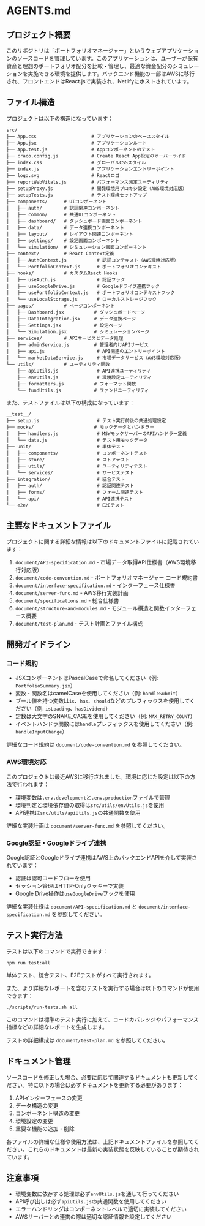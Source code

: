 # AGENTS.md

## プロジェクト概要

このリポジトリは「ポートフォリオマネージャー」というウェブアプリケーションのソースコードを管理しています。このアプリケーションは、ユーザーが保有資産と理想のポートフォリオ配分を比較・管理し、最適な資金配分のシミュレーションを実施できる環境を提供します。バックエンド機能の一部はAWSに移行され、フロントエンドはReact.jsで実装され、Netlifyにホストされています。

## ファイル構造

プロジェクトは以下の構造になっています：

```
src/
├── App.css                    # アプリケーションのベーススタイル
├── App.jsx                    # アプリケーションルート
├── App.test.js                # Appコンポーネントのテスト
├── craco.config.js            # Create React App設定のオーバーライド
├── index.css                  # グローバルCSSスタイル
├── index.js                   # アプリケーションエントリーポイント
├── logo.svg                   # Reactロゴ
├── reportWebVitals.js         # パフォーマンス測定ユーティリティ
├── setupProxy.js              # 開発環境用プロキシ設定（AWS環境対応版）
├── setupTests.js              # テスト環境セットアップ
├── components/      # UIコンポーネント
│   ├── auth/        # 認証関連コンポーネント 
│   ├── common/      # 共通UIコンポーネント
│   ├── dashboard/   # ダッシュボード画面コンポーネント
│   ├── data/        # データ連携コンポーネント
│   ├── layout/      # レイアウト関連コンポーネント
│   ├── settings/    # 設定画面コンポーネント
│   └── simulation/  # シミュレーション画面コンポーネント
├── context/         # React Context定義
│   ├── AuthContext.js           # 認証コンテキスト（AWS環境対応版）
│   └── PortfolioContext.js      # ポートフォリオコンテキスト
├── hooks/           # カスタムReact Hooks
│   ├── useAuth.js               # 認証フック
│   ├── useGoogleDrive.js        # Googleドライブ連携フック
│   ├── usePortfolioContext.js   # ポートフォリオコンテキストフック
│   └── useLocalStorage.js       # ローカルストレージフック
├── pages/           # ページコンポーネント
│   ├── Dashboard.jsx           # ダッシュボードページ
│   ├── DataIntegration.jsx     # データ連携ページ
│   ├── Settings.jsx            # 設定ページ
│   └── Simulation.jsx          # シミュレーションページ
├── services/        # APIサービスとデータ処理
│   ├── adminService.js         # 管理者向けAPIサービス
│   ├── api.js                   # API関連のエントリーポイント
│   └── marketDataService.js     # 市場データサービス（AWS環境対応版）
└── utils/           # ユーティリティ関数
    ├── apiUtils.js              # API連携ユーティリティ
    ├── envUtils.js              # 環境設定ユーティリティ
    ├── formatters.js           # フォーマット関数
    └── fundUtils.js            # ファンドユーティリティ
```

また、テストファイルは以下の構成になっています：

```
__test__/
├── setup.js                     # テスト実行前後の共通処理設定
├── mocks/                      # モックデータとハンドラー
│   ├── handlers.js              # MSWモックサーバーのAPIハンドラー定義
│   └── data.js                  # テスト用モックデータ
├── unit/                        # 単体テスト
│   ├── components/              # コンポーネントテスト
│   ├── store/                   # ストアテスト
│   ├── utils/                   # ユーティリティテスト
│   └── services/                # サービステスト
├── integration/                 # 統合テスト
│   ├── auth/                    # 認証関連テスト
│   ├── forms/                   # フォーム関連テスト
│   └── api/                     # API連携テスト
└── e2e/                         # E2Eテスト
```

## 主要なドキュメントファイル

プロジェクトに関する詳細な情報は以下のドキュメントファイルに記載されています：

1. `document/API-specification.md` - 市場データ取得API仕様書（AWS環境移行対応版）
2. `document/code-convention.md` - ポートフォリオマネージャー コード規約書
3. `document/interface-specification.md` - インターフェース仕様書
4. `document/server-func.md` - AWS移行実装計画
5. `document/specifications.md` - 総合仕様書
6. `document/structure-and-modules.md` - モジュール構造と関数インターフェース概要
7. `document/test-plan.md` - テスト計画とファイル構成

## 開発ガイドライン

### コード規約

- JSXコンポーネントはPascalCaseで命名してください（例: `PortfolioSummary.jsx`）
- 変数・関数名はcamelCaseを使用してください（例: `handleSubmit`）
- ブール値を持つ変数は`is`、`has`、`should`などのプレフィックスを使用してください（例: `isLoading`、`hasDividend`）
- 定数は大文字のSNAKE_CASEを使用してください（例: `MAX_RETRY_COUNT`）
- イベントハンドラ関数には`handle`プレフィックスを使用してください（例: `handleInputChange`）

詳細なコード規約は `document/code-convention.md` を参照してください。

### AWS環境対応

このプロジェクトは最近AWSに移行されました。環境に応じた設定は以下の方法で行われます：

- 環境変数は`.env.development`と`.env.production`ファイルで管理
- 環境判定と環境依存値の取得は`src/utils/envUtils.js`を使用
- API連携は`src/utils/apiUtils.js`の共通関数を使用

詳細な実装計画は `document/server-func.md` を参照してください。

### Google認証・Googleドライブ連携

Google認証とGoogleドライブ連携はAWS上のバックエンドAPIを介して実装されています：

- 認証は認可コードフローを使用
- セッション管理はHTTP-Onlyクッキーで実装
- Google Drive操作は`useGoogleDrive`フックを使用

詳細な実装仕様は `document/API-specification.md` と `document/interface-specification.md` を参照してください。

## テスト実行方法

テストは以下のコマンドで実行できます：

```
npm run test:all
```

単体テスト、統合テスト、E2Eテストがすべて実行されます。

また、より詳細なレポートを含むテストを実行する場合は以下のコマンドが使用できます：

```
./scripts/run-tests.sh all
```

このコマンドは標準のテスト実行に加えて、コードカバレッジやパフォーマンス指標などの詳細なレポートを生成します。

テストの詳細構成は `document/test-plan.md` を参照してください。

## ドキュメント管理

ソースコードを修正した場合、必要に応じて関連するドキュメントも更新してください。特に以下の場合は必ずドキュメントを更新する必要があります：

1. APIインターフェースの変更
2. データ構造の変更
3. コンポーネント構造の変更
4. 環境設定の変更
5. 重要な機能の追加・削除

各ファイルの詳細な仕様や使用方法は、上記ドキュメントファイルを参照してください。これらのドキュメントは最新の実装状態を反映していることが期待されています。

## 注意事項

- 環境変数に依存する処理は必ず`envUtils.js`を通して行ってください
- API呼び出しは必ず`apiUtils.js`の共通関数を使用してください
- エラーハンドリングはコンポーネントレベルで適切に実装してください
- AWSサーバーとの連携の際は適切な認証情報を設定してください
